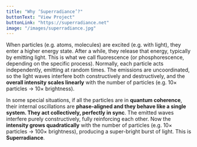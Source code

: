 ```yaml
---
title: "Why ‘Superradiance’?"
buttonText: "View Project"
buttonLink: "https://superradiance.net"
image: "/images/superradiance.jpg"
---
```

When particles (e.g. atoms, molecules) are excited (e.g. with light), they enter a higher energy state. After a while, they release that energy, typically by emitting light. This is what we call fluorescence (or phosphorescence, depending on the specific process). Normally, each particle acts independently, emitting at random times. The emissions are uncoordinated, so the light waves interfere both constructively and destructively, and the **overall intensity scales linearly** with the number of particles (e.g. 10× particles → 10× brightness).

In some special situations, if all the particles are in **quantum coherence**, their internal oscillations are **phase-aligned and they behave like a single system. They act collectively, perfectly in sync**. The emitted waves interfere purely constructively, fully reinforcing each other. Now the **intensity grows quadratically** with the number of particles (e.g. 10× particles → 100× brightness), producing a super-bright burst of light. This is **Superradiance**.
